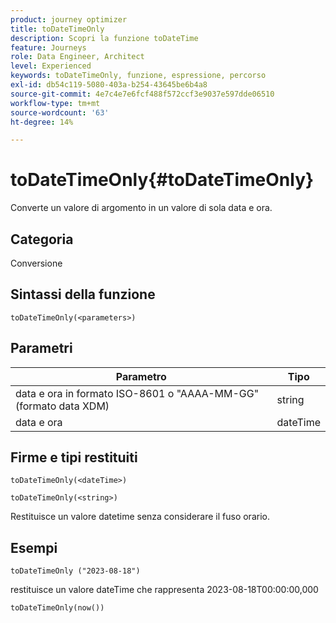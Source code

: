 ```yaml
---
product: journey optimizer
title: toDateTimeOnly
description: Scopri la funzione toDateTime
feature: Journeys
role: Data Engineer, Architect
level: Experienced
keywords: toDateTimeOnly, funzione, espressione, percorso
exl-id: db54c119-5080-403a-b254-43645be6b4a8
source-git-commit: 4e7c4e7e6fcf488f572ccf3e9037e597dde06510
workflow-type: tm+mt
source-wordcount: '63'
ht-degree: 14%

---
```


# toDateTimeOnly{#toDateTimeOnly}

Converte un valore di argomento in un valore di sola data e ora.

## Categoria

Conversione

## Sintassi della funzione

`toDateTimeOnly(<parameters>)`

## Parametri

| Parametro | Tipo |
|-----------|------------------|
| data e ora in formato ISO-8601 o &quot;AAAA-MM-GG&quot; (formato data XDM) | string |
| data e ora | dateTime |

## Firme e tipi restituiti

`toDateTimeOnly(<dateTime>)`

`toDateTimeOnly(<string>)`
<!--`toDateTimeOnly(<integer>,<integer>,<integer>)`
`toDateTimeOnly(<integer>,<integer>,<integer>,<integer>,<integer>,<integer>)`-->

Restituisce un valore datetime senza considerare il fuso orario.

## Esempi

`toDateTimeOnly ("2023-08-18")`

restituisce un valore dateTime che rappresenta 2023-08-18T00:00:00,000

`toDateTimeOnly(now())`

<!--`toDateTimeOnly(2016,8,18,23,17,59)`

Returns 2016-08-18T23:17:59.000.

`toDateTimeOnly(2016,8,18)`

Returns 2016-08-18T00:00:00.000.-->
